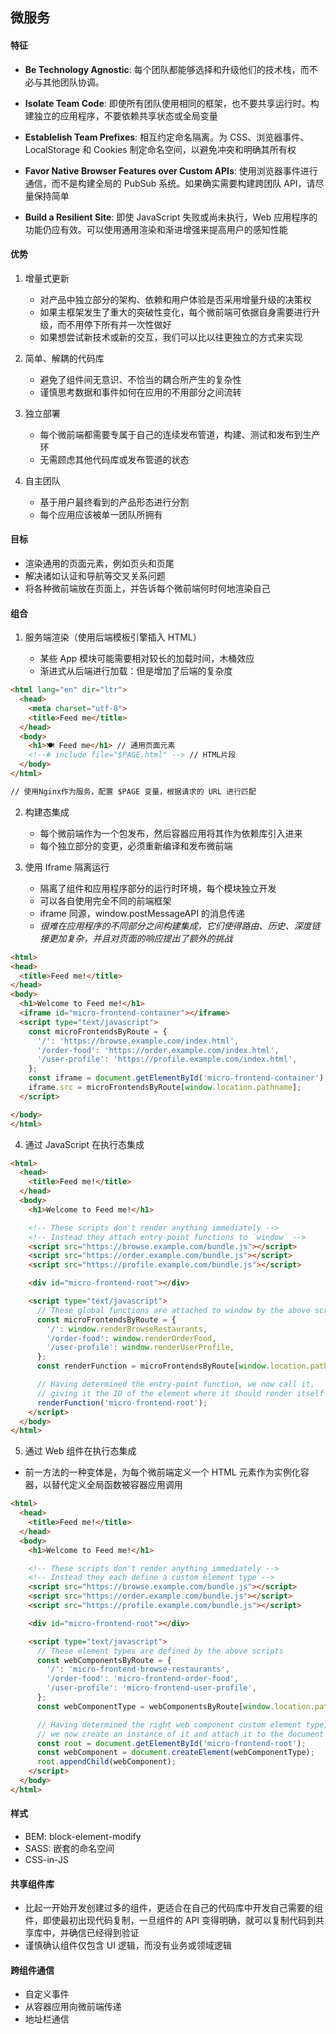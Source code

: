 ## 微服务

#### 特征

- **Be Technology Agnostic**: 每个团队都能够选择和升级他们的技术栈，而不必与其他团队协调。

- **Isolate Team Code**: 即使所有团队使用相同的框架，也不要共享运行时。构建独立的应用程序，不要依赖共享状态或全局变量

- **Establelish Team Prefixes**: 相互约定命名隔离。为 CSS、浏览器事件、LocalStorage 和 Cookies 制定命名空间，以避免冲突和明确其所有权

- **Favor Native Browser Features over Custom APIs**: 使用浏览器事件进行通信，而不是构建全局的 PubSub 系统。如果确实需要构建跨团队 API，请尽量保持简单

- **Build a Resilient Site**: 即使 JavaScript 失败或尚未执行，Web 应用程序的功能仍应有效。可以使用通用渲染和渐进增强来提高用户的感知性能

#### 优势

1. 增量式更新

   - 对产品中独立部分的架构、依赖和用户体验是否采用增量升级的决策权
   - 如果主框架发生了重大的突破性变化，每个微前端可依据自身需要进行升级，而不用停下所有并一次性做好
   - 如果想尝试新技术或新的交互，我们可以比以往更独立的方式来实现

2. 简单、解耦的代码库

   - 避免了组件间无意识、不恰当的耦合所产生的复杂性
   - 谨慎思考数据和事件如何在应用的不用部分之间流转

3. 独立部署

   - 每个微前端都需要专属于自己的连续发布管道，构建、测试和发布到生产环
   - 无需顾虑其他代码库或发布管道的状态

4. 自主团队

   - 基于用户最终看到的产品形态进行分割
   - 每个应用应该被单一团队所拥有

#### 目标

- 渲染通用的页面元素，例如页头和页尾
- 解决诸如认证和导航等交叉关系问题
- 将各种微前端放在页面上，并告诉每个微前端何时何地渲染自己

#### 组合

1. 服务端渲染（使用后端模板引擎插入 HTML）

   - 某些 App 模块可能需要相对较长的加载时间，木桶效应
   - 渐进式从后端进行加载：但是增加了后端的复杂度

```html
<html lang="en" dir="ltr">
  <head>
    <meta charset="utf-8">
    <title>Feed me</title>
  </head>
  <body>
    <h1>🍽 Feed me</h1> // 通用页面元素
    <!--# include file="$PAGE.html" --> // HTML片段
  </body>
</html>

// 使用Nginx作为服务，配置 $PAGE 变量，根据请求的 URL 进行匹配
```

2.  构建态集成

    - 每个微前端作为一个包发布，然后容器应用将其作为依赖库引入进来
    - 每个独立部分的变更，必须重新编译和发布微前端

3.  使用 Iframe 隔离运行

    - 隔离了组件和应用程序部分的运行时环境，每个模块独立开发
    - 可以各自使用完全不同的前端框架
    - iframe 同源，window.postMessageAPI 的消息传递
    - _很难在应用程序的不同部分之间构建集成，它们使得路由、历史、深度链接更加复杂，并且对页面的响应提出了额外的挑战_

```html
<html>
<head>
  <title>Feed me!</title>
</head>
<body>
  <h1>Welcome to Feed me!</h1>
  <iframe id="micro-frontend-container"></iframe>
  <script type="text/javascript">
    const microFrontendsByRoute = {
      '/': 'https://browse.example.com/index.html',
      '/order-food': 'https://order.example.com/index.html',
      '/user-profile': 'https://profile.example.com/index.html',
    };
    const iframe = document.getElementById('micro-frontend-container');
    iframe.src = microFrontendsByRoute[window.location.pathname];
  </script>

</body>
</html>
```

4. 通过 JavaScript 在执行态集成

```html
<html>
  <head>
    <title>Feed me!</title>
  </head>
  <body>
    <h1>Welcome to Feed me!</h1>

    <!-- These scripts don't render anything immediately -->
    <!-- Instead they attach entry-point functions to `window` -->
    <script src="https://browse.example.com/bundle.js"></script>
    <script src="https://order.example.com/bundle.js"></script>
    <script src="https://profile.example.com/bundle.js"></script>

    <div id="micro-frontend-root"></div>

    <script type="text/javascript">
      // These global functions are attached to window by the above scripts
      const microFrontendsByRoute = {
        '/': window.renderBrowseRestaurants,
        '/order-food': window.renderOrderFood,
        '/user-profile': window.renderUserProfile,
      };
      const renderFunction = microFrontendsByRoute[window.location.pathname];

      // Having determined the entry-point function, we now call it,
      // giving it the ID of the element where it should render itself
      renderFunction('micro-frontend-root');
    </script>
  </body>
</html>
```

5. 通过 Web 组件在执行态集成

- 前一方法的一种变体是，为每个微前端定义一个 HTML 元素作为实例化容器，以替代定义全局函数被容器应用调用

```html
<html>
  <head>
    <title>Feed me!</title>
  </head>
  <body>
    <h1>Welcome to Feed me!</h1>

    <!-- These scripts don't render anything immediately -->
    <!-- Instead they each define a custom element type -->
    <script src="https://browse.example.com/bundle.js"></script>
    <script src="https://order.example.com/bundle.js"></script>
    <script src="https://profile.example.com/bundle.js"></script>

    <div id="micro-frontend-root"></div>

    <script type="text/javascript">
      // These element types are defined by the above scripts
      const webComponentsByRoute = {
        '/': 'micro-frontend-browse-restaurants',
        '/order-food': 'micro-frontend-order-food',
        '/user-profile': 'micro-frontend-user-profile',
      };
      const webComponentType = webComponentsByRoute[window.location.pathname];

      // Having determined the right web component custom element type,
      // we now create an instance of it and attach it to the document
      const root = document.getElementById('micro-frontend-root');
      const webComponent = document.createElement(webComponentType);
      root.appendChild(webComponent);
    </script>
  </body>
</html>
```

#### 样式

- BEM: block-element-modify
- SASS: 嵌套的命名空间
- CSS-in-JS

#### 共享组件库

- 比起一开始开发创建过多的组件，更适合在自己的代码库中开发自己需要的组件，即使最初出现代码复制，一旦组件的 API 变得明确，就可以复制代码到共享库中，并确信已经得到验证
- 谨慎确认组件仅包含 UI 逻辑，而没有业务或领域逻辑

#### 跨组件通信

- 自定义事件
- 从容器应用向微前端传递
- 地址栏通信
